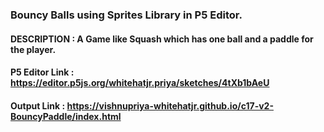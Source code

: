 ### Bouncy Balls using Sprites Library in P5 Editor.

#### DESCRIPTION : A Game like Squash which has one ball and a paddle for the player.

#### P5 Editor Link : https://editor.p5js.org/whitehatjr.priya/sketches/4tXb1bAeU
#### Output Link : https://vishnupriya-whitehatjr.github.io/c17-v2-BouncyPaddle/index.html
